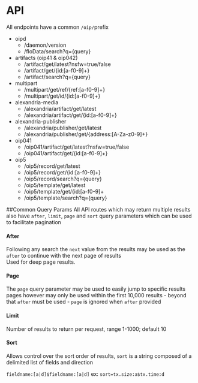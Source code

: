 API
=

All endpoints have a common `/oip/`prefix

- oipd
  - /daemon/version
  - /floData/search?q={query}
- artifacts (oip41 & oip042)
  - /artifact/get/latest?nsfw=true/false
  - /artifact/get/{id:[a-f0-9]+}
  - /artifact/search?q={query}
- multipart
  - /multipart/get/ref/{ref:[a-f0-9]+}
  - /multipart/get/id/{id:[a-f0-9]+}
- alexandria-media
  - /alexandria/artifact/get/latest
  - /alexandria/artifact/get/{id:[a-f0-9]+}
- alexandria-publisher
  - /alexandria/publisher/get/latest
  - /alexandria/publisher/get/{address:[A-Za-z0-9]+}
- oip041
  - /oip041/artifact/get/latest?nsfw=true/false
  - /oip041/artifact/get/{id:[a-f0-9]+}
- oip5
  - /oip5/record/get/latest
  - /oip5/record/get/{id:[a-f0-9]+}
  - /oip5/record/search?q={query}
  - /oip5/template/get/latest
  - /oip5/template/get/{id:[a-f0-9]+
  - /oip5/template/search?q={query}


##Common Query Params
All API routes which may return multiple results
also have `after`, `limit`, `page` and `sort` query
parameters which can be used to facilitate pagination

#### After
Following any search the `next` value from the results
may be used as the `after` to continue with the next
page of results  
Used for deep page results.

#### Page
The `page` query parameter may be used to easily jump
to specific results pages however may only be used within
the first 10,000 results - beyond that `after` must be used -
`page` is ignored when `after` provided

#### Limit
Number of results to return per request, range 1-1000; default 10

#### Sort
Allows control over the sort order of results, `sort` is a
string composed of a delimited list of fields and direction

`fieldname:[a|d]$fieldname:[a|d]`
ex: `sort=tx.size:a$tx.time:d`
